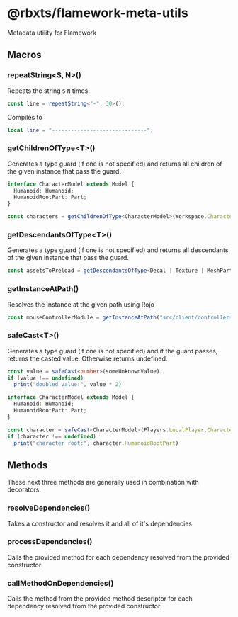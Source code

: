 # @rbxts/flamework-meta-utils
Metadata utility for Flamework

## Macros

### repeatString&lt;S, N&gt;()
Repeats the string `S` `N` times.
```ts
const line = repeatString<"-", 30>();
```

Compiles to
```lua
local line = "------------------------------";
```

### getChildrenOfType&lt;T&gt;()
Generates a type guard (if one is not specified) and returns all children of the given instance that pass the guard.
```ts
interface CharacterModel extends Model {
  Humanoid: Humanoid;
  HumanoidRootPart: Part;
}

const characters = getChildrenOfType<CharacterModel>(Workspace.Characters);
```

### getDescendantsOfType&lt;T&gt;()
Generates a type guard (if one is not specified) and returns all descendants of the given instance that pass the guard.
```ts
const assetsToPreload = getDescendantsOfType<Decal | Texture | MeshPart>(ReplicatedStorage);
```

### getInstanceAtPath()
Resolves the instance at the given path using Rojo
```ts
const mouseControllerModule = getInstanceAtPath("src/client/controllers/mouse.ts");
```

### safeCast&lt;T&gt;()
Generates a type guard (if one is not specified) and if the guard passes, returns the casted value. Otherwise returns undefined.
```ts
const value = safeCast<number>(someUnknownValue);
if (value !== undefined)
  print("doubled value:", value * 2)
```
```ts
interface CharacterModel extends Model {
  Humanoid: Humanoid;
  HumanoidRootPart: Part;
}

const character = safeCast<CharacterModel>(Players.LocalPlayer.Character);
if (character !== undefined)
  print("character root:", character.HumanoidRootPart)
```
## Methods

These next three methods are generally used in combination with decorators.
### resolveDependencies()
Takes a constructor and resolves it and all of it's dependencies

### processDependencies()
Calls the provided method for each dependency resolved from the provided constructor

### callMethodOnDependencies()
Calls the method from the provided method descriptor for each dependency resolved from the provided constructor